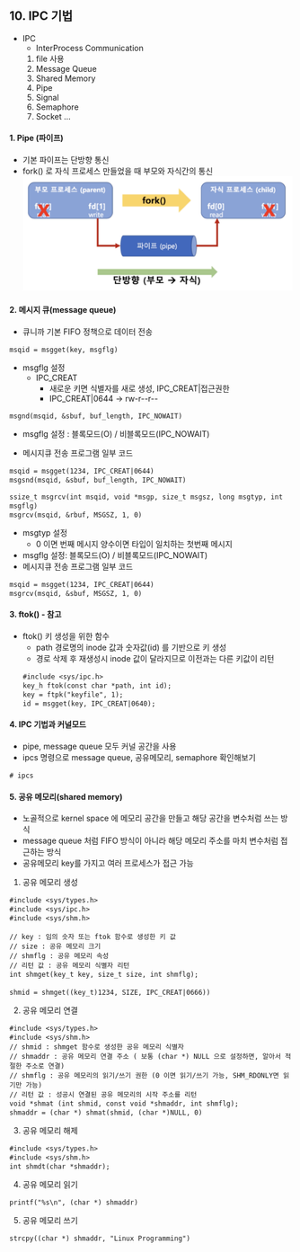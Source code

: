 ## 10. IPC 기법
* IPC
    * InterProcess Communication
    1. file 사용
    2. Message Queue
    3. Shared Memory
    4. Pipe
    5. Signal
    6. Semaphore
    7. Socket
    ...

#### 1. Pipe (파이프)
* 기본 파이프는 단방향 통신
* fork() 로 자식 프로세스 만들었을 때 부모와 자식간의 통신
  ![Alt text](./images/ipc_pipe.png "IPC Pipe")

#### 2. 메시지 큐(message queue)
* 큐니까 기본 FIFO 정책으로 데이터 전송

```
msqid = msgget(key, msgflg)
```
* msgflg 설정
    * IPC_CREAT
        * 새로운 키면 식별자를 새로 생성, IPC_CREAT|접근권한   
        * IPC_CREAT|0644 -> rw-r--r--
    
```
msgnd(msqid, &sbuf, buf_length, IPC_NOWAIT)
```
* msgflg 설정 : 블록모드(O) / 비블록모드(IPC_NOWAIT)

* 메시지큐 전송 프로그램 일부 코드
```
msqid = msgget(1234, IPC_CREAT|0644)
msgsnd(msqid, &sbuf, buf_length, IPC_NOWAIT)
```

```
ssize_t msgrcv(int msqid, void *msgp, size_t msgsz, long msgtyp, int msgflg)
msgrcv(msqid, &rbuf, MSGSZ, 1, 0)
```
* msgtyp 설정
    * 0 이면 번째 메시지 양수이면 타입이 일치하는 첫번째 메시지
* msgflg 설정: 블록모드(O) / 비블록모드(IPC_NOWAIT)
* 메시지큐 전송 프로그램 일부 코드
```
msqid = msgget(1234, IPC_CREAT|0644)
msgrcv(msqid, &sbuf, MSGSZ, 1, 0)
```

#### 3. ftok() - 참고
* ftok() 키 생성을 위한 함수
    * path 경로명의 inode 값과 숫자값(id) 를 기반으로 키 생성
    * 경로 삭제 후 재생성시 inode 값이 달라지므로 이전과는 다른 키값이 리턴
    ```
    #include <sys/ipc.h>
    key_h ftok(const char *path, int id);
    key = ftpk("keyfile", 1);
    id = msgget(key, IPC_CREAT|0640);
    ```

#### 4. IPC 기법과 커널모드
* pipe, message queue 모두 커널 공간을 사용
* ipcs 명령으로 message queue, 공유메모리, semaphore 확인해보기
```
# ipcs
```

#### 5. 공유 메모리(shared memory)
* 노골적으로 kernel space 에 메모리 공간을 만들고 해당 공간을 변수처럼 쓰는 방식
* message queue 처럼 FIFO 방식이 아니라 해당 메모리 주소를 마치 변수처럼 접근하는 방식
* 공유메모리 key를 가지고 여러 프로세스가 접근 가능
1. 공유 메모리 생성
```
#include <sys/types.h>
#include <sys/ipc.h>
#include <sys/shm.h>

// key : 임의 숫자 또는 ftok 함수로 생성한 키 값
// size : 공유 메모리 크기
// shmflg : 공유 메모리 속성
// 리턴 값 : 공유 메모리 식별자 리턴
int shmget(key_t key, size_t size, int shmflg);

shmid = shmget((key_t)1234, SIZE, IPC_CREAT|0666))
```

2. 공유 메모리 연결
```
#include <sys/types.h>
#include <sys/shm.h>
// shmid : shmget 함수로 생성한 공유 메모리 식별자
// shmaddr : 공유 메모리 연결 주소 ( 보통 (char *) NULL 으로 설정하면, 알아서 적절한 주소로 연결)
// shmflg : 공유 메모리의 읽기/쓰기 권한 (0 이면 읽기/쓰기 가능, SHM_RDONLY면 읽기만 가능)
// 리턴 값 : 성공시 연결된 공유 메모리의 시작 주소를 리턴
void *shmat (int shmid, const void *shmaddr, int shmflg);
shmaddr = (char *) shmat(shmid, (char *)NULL, 0)
```

3. 공유 메모리 해제
```
#include <sys/types.h>
#include <sys/shm.h>
int shmdt(char *shmaddr);
```

4. 공유 메모리 읽기
```
printf("%s\n", (char *) shmaddr)
```

5. 공유 메모리 쓰기
```
strcpy((char *) shmaddr, "Linux Programming")
```

